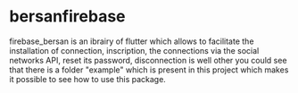 # bersanfirebase

firebase_bersan is an ibrairy of flutter which allows to facilitate the installation of connection, inscription, the connections via the social networks API, reset its password, disconnection is well other you could see that there is a folder "example" which is present in this project which makes it possible to see how to use this package. 
